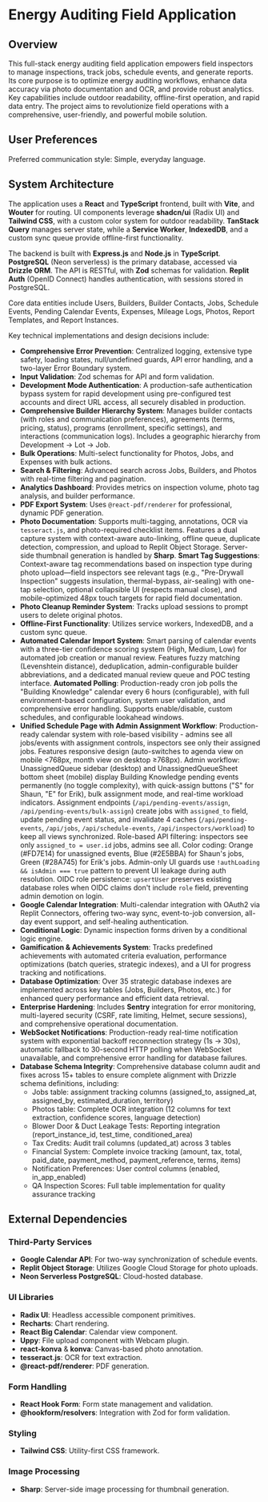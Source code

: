 # Energy Auditing Field Application

## Overview
This full-stack energy auditing field application empowers field inspectors to manage inspections, track jobs, schedule events, and generate reports. Its core purpose is to optimize energy auditing workflows, enhance data accuracy via photo documentation and OCR, and provide robust analytics. Key capabilities include outdoor readability, offline-first operation, and rapid data entry. The project aims to revolutionize field operations with a comprehensive, user-friendly, and powerful mobile solution.

## User Preferences
Preferred communication style: Simple, everyday language.

## System Architecture
The application uses a **React** and **TypeScript** frontend, built with **Vite**, and **Wouter** for routing. UI components leverage **shadcn/ui** (Radix UI) and **Tailwind CSS**, with a custom color system for outdoor readability. **TanStack Query** manages server state, while a **Service Worker**, **IndexedDB**, and a custom sync queue provide offline-first functionality.

The backend is built with **Express.js** and **Node.js** in **TypeScript**. **PostgreSQL** (Neon serverless) is the primary database, accessed via **Drizzle ORM**. The API is RESTful, with **Zod** schemas for validation. **Replit Auth** (OpenID Connect) handles authentication, with sessions stored in PostgreSQL.

Core data entities include Users, Builders, Builder Contacts, Jobs, Schedule Events, Pending Calendar Events, Expenses, Mileage Logs, Photos, Report Templates, and Report Instances.

Key technical implementations and design decisions include:
- **Comprehensive Error Prevention**: Centralized logging, extensive type safety, loading states, null/undefined guards, API error handling, and a two-layer Error Boundary system.
- **Input Validation**: Zod schemas for API and form validation.
- **Development Mode Authentication**: A production-safe authentication bypass system for rapid development using pre-configured test accounts and direct URL access, all securely disabled in production.
- **Comprehensive Builder Hierarchy System**: Manages builder contacts (with roles and communication preferences), agreements (terms, pricing, status), programs (enrollment, specific settings), and interactions (communication logs). Includes a geographic hierarchy from Development → Lot → Job.
- **Bulk Operations**: Multi-select functionality for Photos, Jobs, and Expenses with bulk actions.
- **Search & Filtering**: Advanced search across Jobs, Builders, and Photos with real-time filtering and pagination.
- **Analytics Dashboard**: Provides metrics on inspection volume, photo tag analysis, and builder performance.
- **PDF Export System**: Uses `@react-pdf/renderer` for professional, dynamic PDF generation.
- **Photo Documentation**: Supports multi-tagging, annotations, OCR via `tesseract.js`, and photo-required checklist items. Features a dual capture system with context-aware auto-linking, offline queue, duplicate detection, compression, and upload to Replit Object Storage. Server-side thumbnail generation is handled by **Sharp**. **Smart Tag Suggestions**: Context-aware tag recommendations based on inspection type during photo upload—field inspectors see relevant tags (e.g., "Pre-Drywall Inspection" suggests insulation, thermal-bypass, air-sealing) with one-tap selection, optional collapsible UI (respects manual close), and mobile-optimized 48px touch targets for rapid field documentation.
- **Photo Cleanup Reminder System**: Tracks upload sessions to prompt users to delete original photos.
- **Offline-First Functionality**: Utilizes service workers, IndexedDB, and a custom sync queue.
- **Automated Calendar Import System**: Smart parsing of calendar events with a three-tier confidence scoring system (High, Medium, Low) for automated job creation or manual review. Features fuzzy matching (Levenshtein distance), deduplication, admin-configurable builder abbreviations, and a dedicated manual review queue and POC testing interface. **Automated Polling**: Production-ready cron job polls the "Building Knowledge" calendar every 6 hours (configurable), with full environment-based configuration, system user validation, and comprehensive error handling. Supports enable/disable, custom schedules, and configurable lookahead windows.
- **Unified Schedule Page with Admin Assignment Workflow**: Production-ready calendar system with role-based visibility - admins see all jobs/events with assignment controls, inspectors see only their assigned jobs. Features responsive design (auto-switches to agenda view on mobile <768px, month view on desktop ≥768px). Admin workflow: UnassignedQueue sidebar (desktop) and UnassignedQueueSheet bottom sheet (mobile) display Building Knowledge pending events permanently (no toggle complexity), with quick-assign buttons ("S" for Shaun, "E" for Erik), bulk assignment mode, and real-time workload indicators. Assignment endpoints (`/api/pending-events/assign`, `/api/pending-events/bulk-assign`) create jobs with `assigned_to` field, update pending event status, and invalidate 4 caches (`/api/pending-events`, `/api/jobs`, `/api/schedule-events`, `/api/inspectors/workload`) to keep all views synchronized. Role-based API filtering: inspectors see only `assigned_to = user.id` jobs, admins see all. Color coding: Orange (#FD7E14) for unassigned events, Blue (#2E5BBA) for Shaun's jobs, Green (#28A745) for Erik's jobs. Admin-only UI guards use `!authLoading && isAdmin === true` pattern to prevent UI leakage during auth resolution. OIDC role persistence: `upsertUser` preserves existing database roles when OIDC claims don't include `role` field, preventing admin demotion on login.
- **Google Calendar Integration**: Multi-calendar integration with OAuth2 via Replit Connectors, offering two-way sync, event-to-job conversion, all-day event support, and self-healing authentication.
- **Conditional Logic**: Dynamic inspection forms driven by a conditional logic engine.
- **Gamification & Achievements System**: Tracks predefined achievements with automated criteria evaluation, performance optimizations (batch queries, strategic indexes), and a UI for progress tracking and notifications.
- **Database Optimization**: Over 35 strategic database indexes are implemented across key tables (Jobs, Builders, Photos, etc.) for enhanced query performance and efficient data retrieval.
- **Enterprise Hardening**: Includes **Sentry** integration for error monitoring, multi-layered security (CSRF, rate limiting, Helmet, secure sessions), and comprehensive operational documentation.
- **WebSocket Notifications**: Production-ready real-time notification system with exponential backoff reconnection strategy (1s → 30s), automatic fallback to 30-second HTTP polling when WebSocket unavailable, and comprehensive error handling for database failures.
- **Database Schema Integrity**: Comprehensive database column audit and fixes across 15+ tables to ensure complete alignment with Drizzle schema definitions, including:
  - Jobs table: assignment tracking columns (assigned_to, assigned_at, assigned_by, estimated_duration, territory)
  - Photos table: Complete OCR integration (12 columns for text extraction, confidence scores, language detection)
  - Blower Door & Duct Leakage Tests: Reporting integration (report_instance_id, test_time, conditioned_area)
  - Tax Credits: Audit trail columns (updated_at) across 3 tables
  - Financial System: Complete invoice tracking (amount, tax, total, paid_date, payment_method, payment_reference, terms, items)
  - Notification Preferences: User control columns (enabled, in_app_enabled)
  - QA Inspection Scores: Full table implementation for quality assurance tracking

## External Dependencies

### Third-Party Services
-   **Google Calendar API**: For two-way synchronization of schedule events.
-   **Replit Object Storage**: Utilizes Google Cloud Storage for photo uploads.
-   **Neon Serverless PostgreSQL**: Cloud-hosted database.

### UI Libraries
-   **Radix UI**: Headless accessible component primitives.
-   **Recharts**: Chart rendering.
-   **React Big Calendar**: Calendar view component.
-   **Uppy**: File upload component with Webcam plugin.
-   **react-konva** & **konva**: Canvas-based photo annotation.
-   **tesseract.js**: OCR for text extraction.
-   **@react-pdf/renderer**: PDF generation.

### Form Handling
-   **React Hook Form**: Form state management and validation.
-   **@hookform/resolvers**: Integration with Zod for form validation.

### Styling
-   **Tailwind CSS**: Utility-first CSS framework.

### Image Processing
-   **Sharp**: Server-side image processing for thumbnail generation.